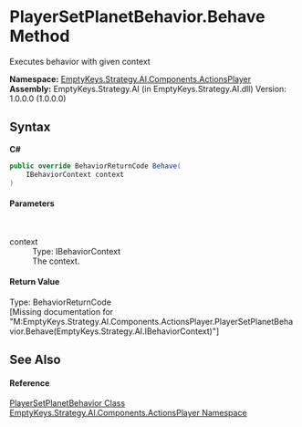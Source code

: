# PlayerSetPlanetBehavior.Behave Method 
 

Executes behavior with given context

**Namespace:**&nbsp;<a href="N_EmptyKeys_Strategy_AI_Components_ActionsPlayer">EmptyKeys.Strategy.AI.Components.ActionsPlayer</a><br />**Assembly:**&nbsp;EmptyKeys.Strategy.AI (in EmptyKeys.Strategy.AI.dll) Version: 1.0.0.0 (1.0.0.0)

## Syntax

**C#**<br />
``` C#
public override BehaviorReturnCode Behave(
	IBehaviorContext context
)
```


#### Parameters
&nbsp;<dl><dt>context</dt><dd>Type: IBehaviorContext<br />The context.</dd></dl>

#### Return Value
Type: BehaviorReturnCode<br />\[Missing <returns> documentation for "M:EmptyKeys.Strategy.AI.Components.ActionsPlayer.PlayerSetPlanetBehavior.Behave(EmptyKeys.Strategy.AI.IBehaviorContext)"\]

## See Also


#### Reference
<a href="T_EmptyKeys_Strategy_AI_Components_ActionsPlayer_PlayerSetPlanetBehavior">PlayerSetPlanetBehavior Class</a><br /><a href="N_EmptyKeys_Strategy_AI_Components_ActionsPlayer">EmptyKeys.Strategy.AI.Components.ActionsPlayer Namespace</a><br />